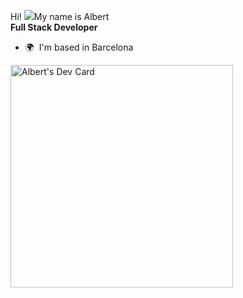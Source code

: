 Hi! ![](https://user-images.githubusercontent.com/18350557/176309783-0785949b-9127-417c-8b55-ab5a4333674e.gif)My name is Albert</br><strong>Full Stack Developer</strong>
* 🌍  I'm based in Barcelona</br>
<a href="https://app.daily.dev/albertjwr">
<img src="https://api.daily.dev/devcards/v2/pW7I5XDblHQ2TKpnwo33y.png?type=default&r=x0v" width="356" alt="Albert's Dev Card"/>
</a>
